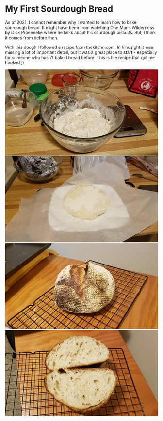 # My First Sourdough Bread

As of 2021, I cannot remember why I wanted to learn how to bake sourdough bread. It might have been from watching One Mans Wilderness by Dick Proenneke where he talks about his sourdough biscuits. But, I think it comes from before then.

With this dough I followed a recipe from thekitchn.com. In hindsight it was missing a lot of important detail, but it was a great place to start - especially for someone who hasn't baked bread before. This is the recipe that got me hooked ;) 

![dough](./20190323-MyFirstSourdough2.jpg)
![bread](./20190323-MyFirstSourdough3.jpg)
![crumb1](./20190323-MyFirstSourdough4.jpg)
![crumb2](./20190323-MyFirstSourdough1.jpg)